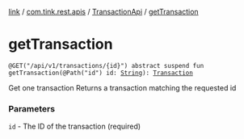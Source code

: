 [link](../../index.md) / [com.tink.rest.apis](../index.md) / [TransactionApi](index.md) / [getTransaction](./get-transaction.md)

# getTransaction

`@GET("/api/v1/transactions/{id}") abstract suspend fun getTransaction(@Path("id") id: `[`String`](https://kotlinlang.org/api/latest/jvm/stdlib/kotlin/-string/index.html)`): `[`Transaction`](../../com.tink.rest.models/-transaction/index.md)

Get one transaction
Returns a transaction matching the requested id

### Parameters

`id` - The ID of the transaction (required)